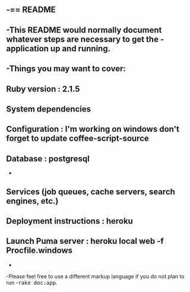 -== README
-
-This README would normally document whatever steps are necessary to get the
-application up and running.
-
-Things you may want to cover:
-
 Ruby version : 2.1.5
-
System dependencies
-
Configuration : I'm working on windows don't forget to update coffee-script-source
-
Database : postgresql
-
-
Services (job queues, cache servers, search engines, etc.)
-
Deployment instructions : heroku
-
Launch Puma server : heroku local web -f Procfile.windows
-
-
-Please feel free to use a different markup language if you do not plan to run
-<tt>rake doc:app</tt>.
